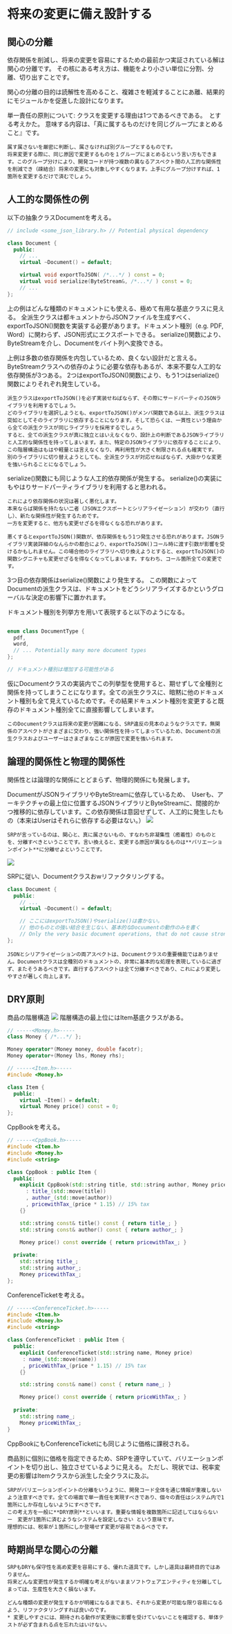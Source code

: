 # 将来の変更に備え設計する

## 関心の分離
依存関係を削減し、将来の変更を容易にするための最前かつ実証されている解は関心の分離です。
その核にある考え方は、機能をより小さい単位に分割、分離、切り出すことです。

関心の分離の目的は読解性を高めること、複雑さを軽減することにあ離、結果的にモジュールかを促進した設計になります。

単一責任の原則について: 
クラスを変更する理由は1つであるべきである。　とする考えかた。
意味する内容は、「真に属するものだけを同じグループにまとめること』です。
```
属す属さないを厳密に判断し、属さなければ別グループとするものです。
将来変更する際に、同じ原因で変更するものを１グループにまとめるという言い方もできます。このグループ分けにより、開発コードが持つ複数の異なるアスペクト間の人工的な関係性を削減でき（疎結合）将来の変更にも対象しやすくなります。上手にグループ分けすれば、1箇所を変更するだけで済むでしょう。
```

## 人工的な関係性の例
以下の抽象クラスDocumentを考える。

```C++
// include <some_json_library.h> // Potential physical dependency

class Document {
  public: 
    // ...
    virtual ~Document() = default;

    virtual void exportToJSON( /*...*/ ) const = 0;
    virtual void serialize(ByteStream&, /*...*/ ) const = 0;
    // ...
};
```
上の例はどんな種類のドキュメントにも使える、極めて有用な基底クラスに見える。
全派生クラスは都キュメントからJSONファイルを生成すべく、exportToJSON()関数を実装する必要があります。ドキュメント種別（e.g. PDF, Word）に関わらず、JSON形式にエクスポートできる。
serialize()関数により、ByteStreamを介し、Documentをバイト列へ変換できる。

上例は多数の依存関係を内包しているため、良くない設計だと言える。
ByteStreamクラスへの依存のように必要な依存もあるが、本来不要な人工的な依存関係が3つある。
2つはexportToJSON()関数により、もう1つはserialize()関数によりそれぞれ発生している。

```
派生クラスはexportToJSON()を必ず実装せねばならず、その際にサードパーティのJSONライブラリを利用するでしょう。
どのライブラリを選択しようとも、exportToJSON()がメンバ関数である以上、派生クラスは突如としてそのライブラリに依存することになります。そして恐らくは、一貫性という理由から全ての派生クラスが同じライブラリを採用するでしょう。
すると、全ての派生クラスが真に独立とはいえなくなり、設計上の判断であるJSONライブラリと人工的な関係性を持ってしまいます。また、特定のJSONライブラリに依存することにより、この階層構造はもはや軽量とは言えなくなり、再利用性が大きく制限される点も確実です。
別のライブラリに切り替えようとしても、全派生クラスが対応せねばならず、大掛かりな変更を強いられることになるでしょう。
```

serialize()関数にも同じような人工的依存関係が発生する。
serialize()の実装にもやはりサードパーティライブラリを利用すると思われる。

```
これにより依存関係の状況は著しく悪化します。
本来ならば関係を持たない二者（JSONエクスポートとシリアライゼーション）が交わり（直行し）、新たな関係性が発生するためです。
一方を変更すると、他方も変更せざるを得なくなる恐れがあります。

悪くするとexportToJSON()関数が、依存関係をもう1つ発生させる恐れがあります。JSONライブラリ実装詳細のなんらかの都合により、exportToJSON()コール時に渡す引数が影響を受けるかもしれません。この場合他のライブラリへ切り換えようとすると、exportToJSON()の関数シグニチャも変更せざるを得なくなってしまいます。すなわち、コール箇所全ての変更です。
```

3つ目の依存関係はserialize()関数により発生する。
この関数によってDocumentの派生クラスは、ドキュメントをどうシリアライズするかというグローバルな決定の影響下に置かれます。

ドキュメント種別を列挙方を用いて表現すると以下のようになる。
```C++

enum class DocumentType {
  pdf,
  word,
  // ... Potentially many more document types
};

// ドキュメント種別は増加する可能性がある
```

仮にDocumentクラスの実装内でこの列挙型を使用すると、期せずして全種別と関係を持ってしまうことになります。全ての派生クラスに、暗黙に他のドキュメント種別も全て見えているためです。その結果ドキュメント種別を変更すると既存のドキュメント種別全てに直接影響してしまいます。

```
このDocumentクラスは将来の変更が困難になる、SRP違反の見本のようなクラスです。無関係のアスペクトがさまざまに交わり、強い関係性を持ってしまっているため、Documentの派生クラスおよびユーザーはさまざまなことが原因で変更を強いられます。
```

## 論理的関係性と物理的関係性
関係性とは論理的な関係にとどまらず、物理的関係にも発展します。

DocumentがJSONライブラリやByteStreamに依存しているため、　Userも、アーキテクチャの最上位に位置するJSONライブラリとByteStreamに、間接的かつ推移的に依存しています。この依存関係は意図せずして、人工的に発生したもの（本来はUserはそれらに依存する必要はない。）
![](/ch1/1.ソフトウェア設計の重要性を理解する/guid2/before.drawio.png)

```
SRPが言っているのは、関心と、真に属さないもの、すなわち非凝集性（癒着性）のものとを、分離すべきということです。言い換えると、変更する原因が異なるものは**バリエーションポイント**に分離せよということです。
```
![](/ch1/1.ソフトウェア設計の重要性を理解する/guid2/after.drawio.png)

SRPに従い、Documentクラスおwリファクタリングする。
```C++
class Document {
  public:
    // ...
    virtual ~Document() = default;

    // ここにはexportToJSON()やserialize()は書かない。
    // 他のものとの強い結合を生じない、基本的なDocuumentの動作のみを書く
    // Only the very basic document operations, that do not cause strong coupling, remain
};
```

```
JSONとシリアライゼーションの両アスペクトは、Documentクラスの重要機能ではありません。Documentクラスは全種別のドキュメントの、非常に基本的な処理を表現しているに過ぎず、またそうあるべきです。直行するアスペクトは全て分離すべきであり、これにより変更しやすさが著しく向上します。
```

## DRY原則
商品の階層構造
![](/ch1/1.ソフトウェア設計の重要性を理解する/guid2/item.drawio.png)
階層構造の最上位にはItem基底クラスがある。
```C++
// -----<Money.h>-----
class Money { /*...*/ };

Money operator*(Money money, double facotr);
Money operator+(Money lhs, Money rhs);

// -----<Item.h>-----
#include <Money.h>

class Item {
  public: 
    virtual ~Item() = default;
    virtual Money price() const = 0;
};
```

CppBookを考える。
```C++
// -----<CppBook.h>-----
#include <Item.h>
#include <Money.h>
#include <string>

class CppBook : public Item {
  public: 
    explicit CppBook(std::string title, std::string author, Money price)
      : title_(std::move(title))
      , author_(std::move(author))
      , pricewithTax_(price * 1.15) // 15% tax
    {}

    std::string const& title() const { return title_; }
    std::string const& author() const { return author_; }

    Money price() const override { return pricewithTax_; }
  
  private:
    std::string title_;
    std::string author_;
    Money pricewithTax_;
};
```

ConferenceTicketを考える。
```C++
// -----<ConferenceTicket.h>-----
#include <Item.h>
#include <Money.h>
#include <string>

class ConferenceTicket : public Item {
  public:
    explicit ConferenceTicket(std::string name, Money price)
     : name_(std::move(name))
     , priceWithTax_(price * 1.15) // 15% tax
    {}

    std::string const& name() const { return name_; } 

    Money price() const override { return priceWithTax_; }
  
  private:
    std::string name_;
    Money priceWithTax_;
}
```

CppBookにもConferenceTicketにも同じように価格に課税される。

商品別に個別に価格を指定できるため、SRPを遵守していて、バリエーションポイントを切り出し、独立させているように見える。
ただし、現状では、税率変更の影響はItemクラスから派生した全クラスに及ぶ。

```
SRPがバリエーションポイントの分離をいうように、開発コード全体を通じ情報が重複しないよう注意すべきです。全ての場面で単一責任を実現すべきであり、個々の責任はシステム内で1箇所にしか存在しないようにすべきです。
この考え方を一般に**DRY原則**といいます。重要な情報を複数箇所に記述してはならない　ー　変更が1箇所に済むようなシステムを設定しなさい という意味です。
理想的には、税率が１箇所にしか登場せず変更が容易であるべきです。
```

## 時期尚早な関心の分離
```
SRPもDRYも保守性を高め変更を容易にする、優れた道具です。しかし道具は最終目的ではありません。
将来どんな変更性が発生するか明確な考えがないままソフトウェアエンティティを分離してしまっては、生産性を大きく損ないます。

どんな種類の変更が発生するかが明確になるまでまち、それから変更が可能な限り容易になるよう、リファクタリングすれば良いのです。
* 変更しやすさには、期待される動作が変更後に影響を受けていないことを確認する、単体テストが必ず含まれる点を忘れたはいけない。
```
